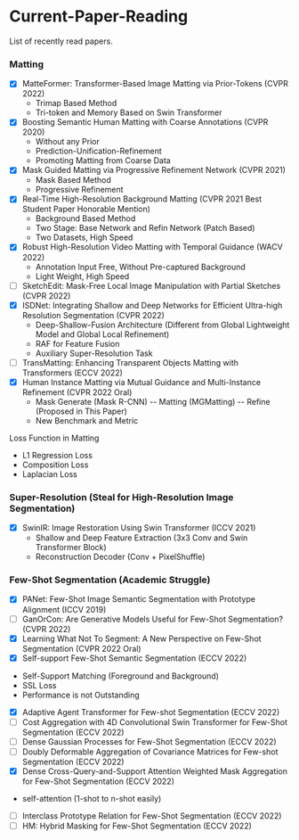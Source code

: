 # Current-Paper-Reading

List of recently read papers.

### Matting
 - [x] MatteFormer: Transformer-Based Image Matting via Prior-Tokens (CVPR 2022)
    - Trimap Based Method
    - Tri-token and Memory Based on Swin Transformer
 - [x] Boosting Semantic Human Matting with Coarse Annotations (CVPR 2020)
    - Without any Prior
    - Prediction-Unification-Refinement
    - Promoting Matting from Coarse Data
 - [x] Mask Guided Matting via Progressive Refinement Network (CVPR 2021)
    - Mask Based Method
    - Progressive Refinement
 - [x] Real-Time High-Resolution Background Matting (CVPR 2021 Best Student Paper Honorable Mention)
    - Background Based Method
    - Two Stage: Base Network and Refin Network (Patch Based)
    - Two Datasets, High Speed
 - [x] Robust High-Resolution Video Matting with Temporal Guidance (WACV 2022)
    - Annotation Input Free, Without Pre-captured Background
    - Light Weight, High Speed
 - [ ] SketchEdit: Mask-Free Local Image Manipulation with Partial Sketches (CVPR 2022)
 - [x] ISDNet: Integrating Shallow and Deep Networks for Efficient Ultra-high Resolution Segmentation (CVPR 2022)
    - Deep-Shallow-Fusion Architecture (Different from Global Lightweight Model and Global Local Refinement)
    - RAF for Feature Fusion
    - Auxiliary Super-Resolution Task
 - [ ] TransMatting: Enhancing Transparent Objects Matting with Transformers (ECCV 2022)
 - [x] Human Instance Matting via Mutual Guidance and Multi-Instance Refinement (CVPR 2022 Oral)
    - Mask Generate (Mask R-CNN) -- Matting (MGMatting) -- Refine (Proposed in This Paper)
    - New Benchmark and Metric

Loss Function in Matting
 - L1 Regression Loss
 - Composition Loss
 - Laplacian Loss

### Super-Resolution (Steal for High-Resolution Image Segmentation)
 - [x] SwinIR: Image Restoration Using Swin Transformer (ICCV 2021)
    - Shallow and Deep Feature Extraction (3x3 Conv and Swin Transformer Block)
    - Reconstruction Decoder (Conv + PixelShuffle)

### Few-Shot Segmentation (Academic Struggle)
 - [x] PANet: Few-Shot Image Semantic Segmentation with Prototype Alignment (ICCV 2019)
 - [ ] GanOrCon: Are Generative Models Useful for Few-Shot Segmentation? (CVPR 2022)
 - [x] Learning What Not To Segment: A New Perspective on Few-Shot Segmentation (CVPR 2022 Oral)
 - [x] Self-support Few-Shot Semantic Segmentation (ECCV 2022)
 - Self-Support Matching (Foreground and Background)
 - SSL Loss
 - Performance is not Outstanding
 - [x] Adaptive Agent Transformer for Few-shot Segmentation (ECCV 2022)
 - [ ] Cost Aggregation with 4D Convolutional Swin Transformer for Few-Shot Segmentation (ECCV 2022)
 - [ ] Dense Gaussian Processes for Few-Shot Segmentation (ECCV 2022)
 - [ ] Doubly Deformable Aggregation of Covariance Matrices for Few-shot Segmentation (ECCV 2022)
 - [x] Dense Cross-Query-and-Support Attention Weighted Mask Aggregation for Few-Shot Segmentation (ECCV 2022)
 - self-attention (1-shot to n-shot easily)
 - [ ] Interclass Prototype Relation for Few-Shot Segmentation (ECCV 2022)
 - [ ] HM: Hybrid Masking for Few-Shot Segmentation (ECCV 2022)
